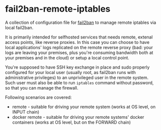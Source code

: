 # fail2ban-remote-iptables
A collection of configuration file for [fail2ban](https://www.fail2ban.org) to manage remote iptables via local fail2ban.

It is primarily intended for selfhosted services that needs remote, extenal access points, like reverse proxies. In this case you can choose to have local applications' logs replicated on the remote reverse proxy (bad: your logs are leaving your premises, plus you're consuming bandwidth both at your premises and in the cloud) or setup a local control point.

You're supposed to have SSH key exchange in place and sudo properly configured for your local user (usually root, as fail2ban runs with administrative privileges) to an unprivileged user in the remote system. Such user must also be able to run ```iptables``` command without password, so that you can manage the firewall.

Following scenarios are covered:
* remote - suitable for driving your remote system (works at OS level, on INPUT chain)
* docker remote - suitable for driving your remote systems' docker containers (works at OS level, but on the FORWARD chain)
